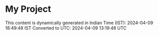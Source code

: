 # My Project

This content is dynamically generated in Indian Time (IST): 2024-04-09 18:49:48 IST
Converted to UTC: 2024-04-09 13:19:48 UTC
